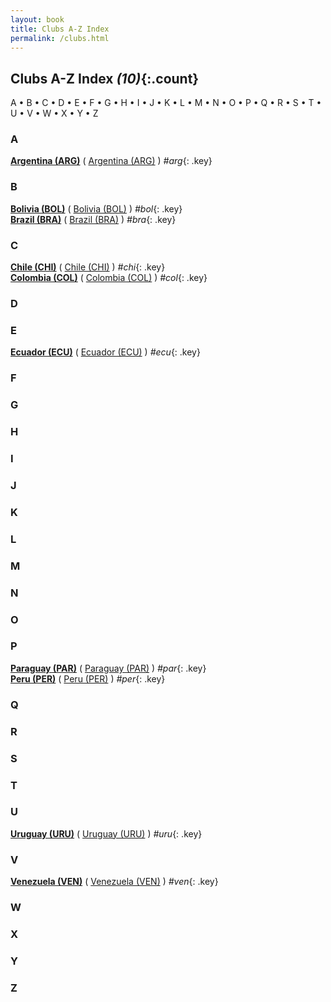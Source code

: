 ```yaml
---
layout: book
title: Clubs A-Z Index
permalink: /clubs.html
---
```


## Clubs A-Z Index _(10)_{:.count}


 A •  B •  C •  D •  E •  F •  G •  H •  I •  J •  K •  L •  M •  N •  O •  P •  Q •  R •  S •  T •  U •  V •  W •  X •  Y •  Z


### A


<div class='columns300' markdown='1'>

**[Argentina (ARG)](ar.html#arg)** ( [Argentina (ARG)](ar.html) ) _#arg_{: .key} <br>

</div>



### B


<div class='columns300' markdown='1'>

**[Bolivia (BOL)](bo.html#bol)** ( [Bolivia (BOL)](bo.html) ) _#bol_{: .key} <br>
**[Brazil (BRA)](br.html#bra)** ( [Brazil (BRA)](br.html) ) _#bra_{: .key} <br>

</div>



### C


<div class='columns300' markdown='1'>

**[Chile (CHI)](cl.html#chi)** ( [Chile (CHI)](cl.html) ) _#chi_{: .key} <br>
**[Colombia (COL)](co.html#col)** ( [Colombia (COL)](co.html) ) _#col_{: .key} <br>

</div>



### D


<div class='columns300' markdown='1'>


</div>



### E


<div class='columns300' markdown='1'>

**[Ecuador (ECU)](ec.html#ecu)** ( [Ecuador (ECU)](ec.html) ) _#ecu_{: .key} <br>

</div>



### F


<div class='columns300' markdown='1'>


</div>



### G


<div class='columns300' markdown='1'>


</div>



### H


<div class='columns300' markdown='1'>


</div>



### I


<div class='columns300' markdown='1'>


</div>



### J


<div class='columns300' markdown='1'>


</div>



### K


<div class='columns300' markdown='1'>


</div>



### L


<div class='columns300' markdown='1'>


</div>



### M


<div class='columns300' markdown='1'>


</div>



### N


<div class='columns300' markdown='1'>


</div>



### O


<div class='columns300' markdown='1'>


</div>



### P


<div class='columns300' markdown='1'>

**[Paraguay (PAR)](py.html#par)** ( [Paraguay (PAR)](py.html) ) _#par_{: .key} <br>
**[Peru (PER)](pe.html#per)** ( [Peru (PER)](pe.html) ) _#per_{: .key} <br>

</div>



### Q


<div class='columns300' markdown='1'>


</div>



### R


<div class='columns300' markdown='1'>


</div>



### S


<div class='columns300' markdown='1'>


</div>



### T


<div class='columns300' markdown='1'>


</div>



### U


<div class='columns300' markdown='1'>

**[Uruguay (URU)](uy.html#uru)** ( [Uruguay (URU)](uy.html) ) _#uru_{: .key} <br>

</div>



### V


<div class='columns300' markdown='1'>

**[Venezuela (VEN)](ve.html#ven)** ( [Venezuela (VEN)](ve.html) ) _#ven_{: .key} <br>

</div>



### W


<div class='columns300' markdown='1'>


</div>



### X


<div class='columns300' markdown='1'>


</div>



### Y


<div class='columns300' markdown='1'>


</div>



### Z


<div class='columns300' markdown='1'>


</div>


